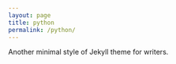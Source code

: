 ```yaml
---
layout: page
title: python
permalink: /python/
---
```


Another minimal style of Jekyll theme for writers.
